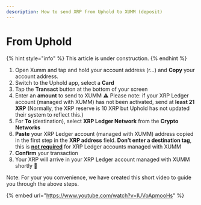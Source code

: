 ```yaml
---
description: How to send XRP from Uphold to XUMM (deposit)
---
```


# From Uphold

{% hint style="info" %}
This article is under construction.
{% endhint %}

1. Open Xumm and tap and hold your account address (r…) and **Copy** your account address.
2. Switch to the Uphold app, select a **Card**
3. Tap the **Transact** button at the bottom of your screen
4. Enter an **amount** to send to XUMM ⚠️ Please note: if your XRP Ledger account (managed with XUMM) has not been activated, send at **least 21 XRP** (Normally, the XRP reserve is 10 XRP but Uphold has not updated their system to reflect this.)
5. For **To** (destination), select **XRP Ledger Network** from the **Crypto Networks**
6. **Paste** your XRP Ledger account (managed with XUMM) address copied in the first step in the **XRP address** field. **Don’t enter a destination tag**, this is [**not required**](https://support.xumm.app/hc/en-us/articles/360018135860) for XRP Ledger accounts managed with XUMM
7. **Confirm** your transaction
8. Your XRP will arrive in your XRP Ledger account managed with XUMM shortly 🎉

Note: For your you convenience, we have created this short video to guide you through the above steps.

{% embed url="https://www.youtube.com/watch?v=IUVoApmooHs" %}
